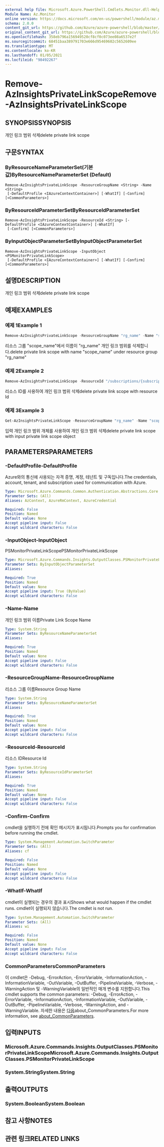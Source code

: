 ```yaml
---
external help file: Microsoft.Azure.PowerShell.Cmdlets.Monitor.dll-Help.xml
Module Name: Az.Monitor
online version: https://docs.microsoft.com/en-us/powershell/module/az.monitor/remove-azinsightsprivatelinkscope
schema: 2.0.0
content_git_url: https://github.com/Azure/azure-powershell/blob/master/src/Monitor/Monitor/help/Remove-AzInsightsPrivateLinkScope.md
original_content_git_url: https://github.com/Azure/azure-powershell/blob/master/src/Monitor/Monitor/help/Remove-AzInsightsPrivateLinkScope.md
ms.openlocfilehash: 358eb796a156949520cf8cf0c073ee08a6537e2f
ms.sourcegitcommit: 68451baa389791703e666d95469602c5652609ee
ms.translationtype: MT
ms.contentlocale: ko-KR
ms.lasthandoff: 01/05/2021
ms.locfileid: "98492267"
---
```

# <span data-ttu-id="3b9b0-101">Remove-AzInsightsPrivateLinkScope</span><span class="sxs-lookup"><span data-stu-id="3b9b0-101">Remove-AzInsightsPrivateLinkScope</span></span>

## <span data-ttu-id="3b9b0-102">SYNOPSIS</span><span class="sxs-lookup"><span data-stu-id="3b9b0-102">SYNOPSIS</span></span>
<span data-ttu-id="3b9b0-103">개인 링크 범위 삭제</span><span class="sxs-lookup"><span data-stu-id="3b9b0-103">delete private link scope</span></span>

## <span data-ttu-id="3b9b0-104">구문</span><span class="sxs-lookup"><span data-stu-id="3b9b0-104">SYNTAX</span></span>

### <span data-ttu-id="3b9b0-105">ByResourceNameParameterSet(기본값)</span><span class="sxs-lookup"><span data-stu-id="3b9b0-105">ByResourceNameParameterSet (Default)</span></span>
```
Remove-AzInsightsPrivateLinkScope -ResourceGroupName <String> -Name <String>
 [-DefaultProfile <IAzureContextContainer>] [-WhatIf] [-Confirm] [<CommonParameters>]
```

### <span data-ttu-id="3b9b0-106">ByResourceIdParameterSet</span><span class="sxs-lookup"><span data-stu-id="3b9b0-106">ByResourceIdParameterSet</span></span>
```
Remove-AzInsightsPrivateLinkScope -ResourceId <String> [-DefaultProfile <IAzureContextContainer>] [-WhatIf]
 [-Confirm] [<CommonParameters>]
```

### <span data-ttu-id="3b9b0-107">ByInputObjectParameterSet</span><span class="sxs-lookup"><span data-stu-id="3b9b0-107">ByInputObjectParameterSet</span></span>
```
Remove-AzInsightsPrivateLinkScope -InputObject <PSMonitorPrivateLinkScope>
 [-DefaultProfile <IAzureContextContainer>] [-WhatIf] [-Confirm] [<CommonParameters>]
```

## <span data-ttu-id="3b9b0-108">설명</span><span class="sxs-lookup"><span data-stu-id="3b9b0-108">DESCRIPTION</span></span>
<span data-ttu-id="3b9b0-109">개인 링크 범위 삭제</span><span class="sxs-lookup"><span data-stu-id="3b9b0-109">delete private link scope</span></span>

## <span data-ttu-id="3b9b0-110">예제</span><span class="sxs-lookup"><span data-stu-id="3b9b0-110">EXAMPLES</span></span>

### <span data-ttu-id="3b9b0-111">예제 1</span><span class="sxs-lookup"><span data-stu-id="3b9b0-111">Example 1</span></span>
```powershell
Remove-AzInsightsPrivateLinkScope -ResourceGroupName "rg_name" -Name "scope_name"
```

<span data-ttu-id="3b9b0-112">리소스 그룹 "scope_name"에서 이름이 "rg_name" 개인 링크 범위를 삭제합니다.</span><span class="sxs-lookup"><span data-stu-id="3b9b0-112">delete private link scope with name "scope_name" under resource group "rg_name"</span></span>

### <span data-ttu-id="3b9b0-113">예제 2</span><span class="sxs-lookup"><span data-stu-id="3b9b0-113">Example 2</span></span>
```powershell
Remove-AzInsightsPrivateLinkScope -ResourceId "/subscriptions/{subscriptionId}/resourceGroups/rg_name/providers/microsoft.insights/privateLinkScopes/scope_name"
```

<span data-ttu-id="3b9b0-114">리소스 ID를 사용하여 개인 링크 범위 삭제</span><span class="sxs-lookup"><span data-stu-id="3b9b0-114">delete private link scope with resource Id</span></span>

### <span data-ttu-id="3b9b0-115">예제 3</span><span class="sxs-lookup"><span data-stu-id="3b9b0-115">Example 3</span></span>
```powershell
Get-AzInsightsPrivateLinkScope -ResourceGroupName "rg_name" -Name "scope_name" | Remove-AzInsightsPrivateLinkScope
```

<span data-ttu-id="3b9b0-116">입력 개인 링크 범위 개체를 사용하여 개인 링크 범위 삭제</span><span class="sxs-lookup"><span data-stu-id="3b9b0-116">delete private link scope with input private link scope object</span></span>

## <span data-ttu-id="3b9b0-117">PARAMETERS</span><span class="sxs-lookup"><span data-stu-id="3b9b0-117">PARAMETERS</span></span>

### <span data-ttu-id="3b9b0-118">-DefaultProfile</span><span class="sxs-lookup"><span data-stu-id="3b9b0-118">-DefaultProfile</span></span>
<span data-ttu-id="3b9b0-119">Azure와의 통신에 사용되는 자격 증명, 계정, 테넌트 및 구독입니다.</span><span class="sxs-lookup"><span data-stu-id="3b9b0-119">The credentials, account, tenant, and subscription used for communication with Azure.</span></span>

```yaml
Type: Microsoft.Azure.Commands.Common.Authentication.Abstractions.Core.IAzureContextContainer
Parameter Sets: (All)
Aliases: AzContext, AzureRmContext, AzureCredential

Required: False
Position: Named
Default value: None
Accept pipeline input: False
Accept wildcard characters: False
```

### <span data-ttu-id="3b9b0-120">-InputObject</span><span class="sxs-lookup"><span data-stu-id="3b9b0-120">-InputObject</span></span>
<span data-ttu-id="3b9b0-121">PSMonitorPrivateLinkScope</span><span class="sxs-lookup"><span data-stu-id="3b9b0-121">PSMonitorPrivateLinkScope</span></span>

```yaml
Type: Microsoft.Azure.Commands.Insights.OutputClasses.PSMonitorPrivateLinkScope
Parameter Sets: ByInputObjectParameterSet
Aliases:

Required: True
Position: Named
Default value: None
Accept pipeline input: True (ByValue)
Accept wildcard characters: False
```

### <span data-ttu-id="3b9b0-122">-Name</span><span class="sxs-lookup"><span data-stu-id="3b9b0-122">-Name</span></span>
<span data-ttu-id="3b9b0-123">개인 링크 범위 이름</span><span class="sxs-lookup"><span data-stu-id="3b9b0-123">Private Link Scope Name</span></span>

```yaml
Type: System.String
Parameter Sets: ByResourceNameParameterSet
Aliases:

Required: True
Position: Named
Default value: None
Accept pipeline input: False
Accept wildcard characters: False
```

### <span data-ttu-id="3b9b0-124">-ResourceGroupName</span><span class="sxs-lookup"><span data-stu-id="3b9b0-124">-ResourceGroupName</span></span>
<span data-ttu-id="3b9b0-125">리소스 그룹 이름</span><span class="sxs-lookup"><span data-stu-id="3b9b0-125">Resource Group Name</span></span>

```yaml
Type: System.String
Parameter Sets: ByResourceNameParameterSet
Aliases:

Required: True
Position: Named
Default value: None
Accept pipeline input: False
Accept wildcard characters: False
```

### <span data-ttu-id="3b9b0-126">-ResourceId</span><span class="sxs-lookup"><span data-stu-id="3b9b0-126">-ResourceId</span></span>
<span data-ttu-id="3b9b0-127">리소스 ID</span><span class="sxs-lookup"><span data-stu-id="3b9b0-127">Resource Id</span></span>

```yaml
Type: System.String
Parameter Sets: ByResourceIdParameterSet
Aliases:

Required: True
Position: Named
Default value: None
Accept pipeline input: False
Accept wildcard characters: False
```

### <span data-ttu-id="3b9b0-128">-Confirm</span><span class="sxs-lookup"><span data-stu-id="3b9b0-128">-Confirm</span></span>
<span data-ttu-id="3b9b0-129">cmdlet을 실행하기 전에 확인 메시지가 표시됩니다.</span><span class="sxs-lookup"><span data-stu-id="3b9b0-129">Prompts you for confirmation before running the cmdlet.</span></span>

```yaml
Type: System.Management.Automation.SwitchParameter
Parameter Sets: (All)
Aliases: cf

Required: False
Position: Named
Default value: None
Accept pipeline input: False
Accept wildcard characters: False
```

### <span data-ttu-id="3b9b0-130">-WhatIf</span><span class="sxs-lookup"><span data-stu-id="3b9b0-130">-WhatIf</span></span>
<span data-ttu-id="3b9b0-131">cmdlet이 실행되는 경우의 결과 표시</span><span class="sxs-lookup"><span data-stu-id="3b9b0-131">Shows what would happen if the cmdlet runs.</span></span>
<span data-ttu-id="3b9b0-132">cmdlet이 실행되지 않습니다.</span><span class="sxs-lookup"><span data-stu-id="3b9b0-132">The cmdlet is not run.</span></span>

```yaml
Type: System.Management.Automation.SwitchParameter
Parameter Sets: (All)
Aliases: wi

Required: False
Position: Named
Default value: None
Accept pipeline input: False
Accept wildcard characters: False
```

### <span data-ttu-id="3b9b0-133">CommonParameters</span><span class="sxs-lookup"><span data-stu-id="3b9b0-133">CommonParameters</span></span>
<span data-ttu-id="3b9b0-134">이 cmdlet은 -Debug, -ErrorAction, -ErrorVariable, -InformationAction, -InformationVariable, -OutVariable, -OutBuffer, -PipelineVariable, -Verbose, -WarningAction 및 -WarningVariable의 일반적인 매개 변수를 지원합니다.</span><span class="sxs-lookup"><span data-stu-id="3b9b0-134">This cmdlet supports the common parameters: -Debug, -ErrorAction, -ErrorVariable, -InformationAction, -InformationVariable, -OutVariable, -OutBuffer, -PipelineVariable, -Verbose, -WarningAction, and -WarningVariable.</span></span> <span data-ttu-id="3b9b0-135">자세한 내용은 [다음](http://go.microsoft.com/fwlink/?LinkID=113216)about_CommonParameters.</span><span class="sxs-lookup"><span data-stu-id="3b9b0-135">For more information, see [about_CommonParameters](http://go.microsoft.com/fwlink/?LinkID=113216).</span></span>

## <span data-ttu-id="3b9b0-136">입력</span><span class="sxs-lookup"><span data-stu-id="3b9b0-136">INPUTS</span></span>

### <span data-ttu-id="3b9b0-137">Microsoft.Azure.Commands.Insights.OutputClasses.PSMonitorPrivateLinkScope</span><span class="sxs-lookup"><span data-stu-id="3b9b0-137">Microsoft.Azure.Commands.Insights.OutputClasses.PSMonitorPrivateLinkScope</span></span>

### <span data-ttu-id="3b9b0-138">System.String</span><span class="sxs-lookup"><span data-stu-id="3b9b0-138">System.String</span></span>

## <span data-ttu-id="3b9b0-139">출력</span><span class="sxs-lookup"><span data-stu-id="3b9b0-139">OUTPUTS</span></span>

### <span data-ttu-id="3b9b0-140">System.Boolean</span><span class="sxs-lookup"><span data-stu-id="3b9b0-140">System.Boolean</span></span>

## <span data-ttu-id="3b9b0-141">참고 사항</span><span class="sxs-lookup"><span data-stu-id="3b9b0-141">NOTES</span></span>

## <span data-ttu-id="3b9b0-142">관련 링크</span><span class="sxs-lookup"><span data-stu-id="3b9b0-142">RELATED LINKS</span></span>
